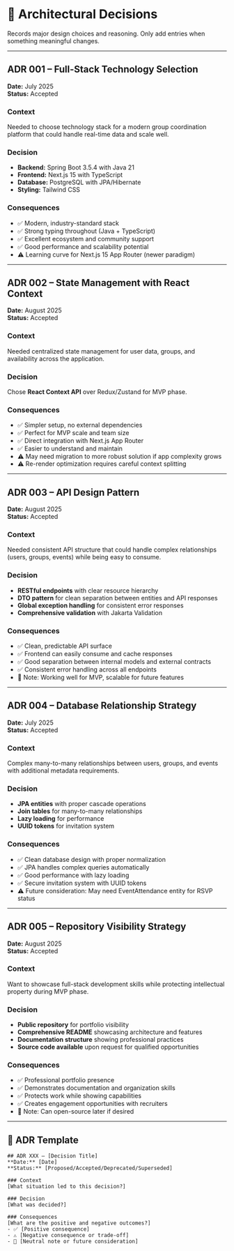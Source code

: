 # 📌 Architectural Decisions

Records major design choices and reasoning. Only add entries when something meaningful changes.

---

## ADR 001 – Full-Stack Technology Selection
**Date:** July 2025  
**Status:** Accepted  

### Context
Needed to choose technology stack for a modern group coordination platform that could handle real-time data and scale well.

### Decision
- **Backend:** Spring Boot 3.5.4 with Java 21
- **Frontend:** Next.js 15 with TypeScript
- **Database:** PostgreSQL with JPA/Hibernate
- **Styling:** Tailwind CSS

### Consequences
- ✅ Modern, industry-standard stack
- ✅ Strong typing throughout (Java + TypeScript)
- ✅ Excellent ecosystem and community support
- ✅ Good performance and scalability potential
- ⚠️ Learning curve for Next.js 15 App Router (newer paradigm)

---

## ADR 002 – State Management with React Context
**Date:** August 2025  
**Status:** Accepted  

### Context
Needed centralized state management for user data, groups, and availability across the application.

### Decision
Chose **React Context API** over Redux/Zustand for MVP phase.

### Consequences
- ✅ Simpler setup, no external dependencies
- ✅ Perfect for MVP scale and team size
- ✅ Direct integration with Next.js App Router
- ✅ Easier to understand and maintain
- ⚠️ May need migration to more robust solution if app complexity grows
- ⚠️ Re-render optimization requires careful context splitting

---

## ADR 003 – API Design Pattern
**Date:** August 2025  
**Status:** Accepted  

### Context
Needed consistent API structure that could handle complex relationships (users, groups, events) while being easy to consume.

### Decision
- **RESTful endpoints** with clear resource hierarchy
- **DTO pattern** for clean separation between entities and API responses
- **Global exception handling** for consistent error responses
- **Comprehensive validation** with Jakarta Validation

### Consequences
- ✅ Clean, predictable API surface
- ✅ Frontend can easily consume and cache responses
- ✅ Good separation between internal models and external contracts
- ✅ Consistent error handling across all endpoints
- 📝 Note: Working well for MVP, scalable for future features

---

## ADR 004 – Database Relationship Strategy
**Date:** July 2025  
**Status:** Accepted  

### Context
Complex many-to-many relationships between users, groups, and events with additional metadata requirements.

### Decision
- **JPA entities** with proper cascade operations
- **Join tables** for many-to-many relationships
- **Lazy loading** for performance
- **UUID tokens** for invitation system

### Consequences
- ✅ Clean database design with proper normalization
- ✅ JPA handles complex queries automatically
- ✅ Good performance with lazy loading
- ✅ Secure invitation system with UUID tokens
- ⚠️ Future consideration: May need EventAttendance entity for RSVP status

---

## ADR 005 – Repository Visibility Strategy
**Date:** August 2025  
**Status:** Accepted  

### Context
Want to showcase full-stack development skills while protecting intellectual property during MVP phase.

### Decision
- **Public repository** for portfolio visibility
- **Comprehensive README** showcasing architecture and features
- **Documentation structure** showing professional practices
- **Source code available** upon request for qualified opportunities

### Consequences
- ✅ Professional portfolio presence
- ✅ Demonstrates documentation and organization skills
- ✅ Protects work while showing capabilities
- ✅ Creates engagement opportunities with recruiters
- 📝 Note: Can open-source later if desired

---

## 📝 ADR Template
```
## ADR XXX – [Decision Title]
**Date:** [Date]  
**Status:** [Proposed/Accepted/Deprecated/Superseded]  

### Context
[What situation led to this decision?]

### Decision
[What was decided?]

### Consequences
[What are the positive and negative outcomes?]
- ✅ [Positive consequence]
- ⚠️ [Negative consequence or trade-off]
- 📝 [Neutral note or future consideration]
```
